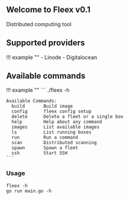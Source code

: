 ## Welcome to Fleex v0.1

Distributed computing tool

## Supported providers
!!! example ""
    - Linode
    - Digitalocean

## Available commands

!!! example ""
    ```
    ./fleex -h

    Available Commands:
      build       Build image
      config      fleex config setup
      delete      Delete a fleet or a single box
      help        Help about any command
      images      List available images
      ls          List running boxes
      run         Run a command
      scan        Distributed scanning
      spawn       Spawn a fleet
      ssh         Start SSH
    ```
### Usage

```
fleex -h
go run main.go -h
```
